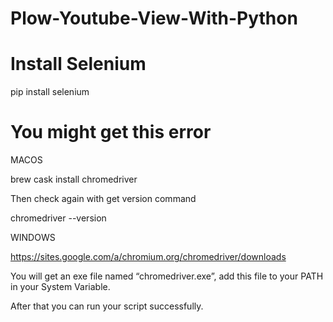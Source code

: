 # Plow-Youtube-View-With-Python

# Install Selenium
pip install selenium
# You might get this error
MACOS

brew cask install chromedriver

Then check again with get version command

chromedriver --version

WINDOWS

https://sites.google.com/a/chromium.org/chromedriver/downloads

You will get an exe file named “chromedriver.exe”, add this file to your PATH in your System Variable.

After that you can run your script successfully.
